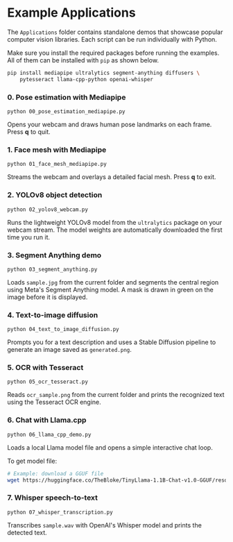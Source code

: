 # Example Applications

The `Applications` folder contains standalone demos that showcase popular computer vision libraries. Each script can be run individually with Python.

Make sure you install the required packages before running the examples. All of them can be installed with `pip` as shown below.

```bash
pip install mediapipe ultralytics segment-anything diffusers \
    pytesseract llama-cpp-python openai-whisper
```

### 0. Pose estimation with Mediapipe
`python 00_pose_estimation_mediapipe.py`

Opens your webcam and draws human pose landmarks on each frame. Press **q** to quit.

### 1. Face mesh with Mediapipe
`python 01_face_mesh_mediapipe.py`

Streams the webcam and overlays a detailed facial mesh. Press **q** to exit.

### 2. YOLOv8 object detection
`python 02_yolov8_webcam.py`

Runs the lightweight YOLOv8 model from the `ultralytics` package on your webcam stream. The model weights are automatically downloaded the first time you run it.

### 3. Segment Anything demo
`python 03_segment_anything.py`

Loads `sample.jpg` from the current folder and segments the central region using Meta's Segment Anything model. A mask is drawn in green on the image before it is displayed.

### 4. Text-to-image diffusion
`python 04_text_to_image_diffusion.py`

Prompts you for a text description and uses a Stable Diffusion pipeline to generate an image saved as `generated.png`.

### 5. OCR with Tesseract
`python 05_ocr_tesseract.py`

Reads `ocr_sample.png` from the current folder and prints the recognized text using the Tesseract OCR engine.

### 6. Chat with Llama.cpp
`python 06_llama_cpp_demo.py`

Loads a local Llama model file and opens a simple interactive chat loop.

To get model file:

```bash
# Example: download a GGUF file
wget https://huggingface.co/TheBloke/TinyLlama-1.1B-Chat-v1.0-GGUF/resolve/main/tinyllama-1.1b-chat-v1.0.Q4_K_M.gguf
```

### 7. Whisper speech-to-text
`python 07_whisper_transcription.py`

Transcribes `sample.wav` with OpenAI's Whisper model and prints the detected text.
